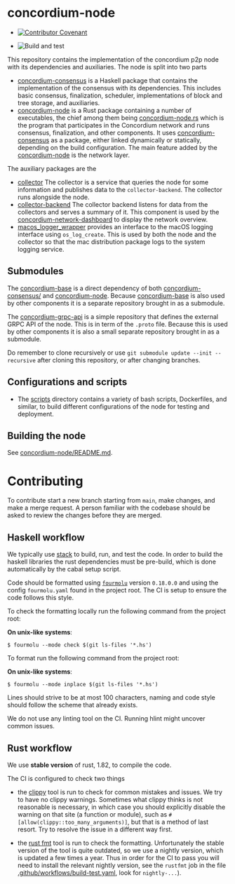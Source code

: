 # concordium-node

- [![Contributor Covenant](https://img.shields.io/badge/Contributor%20Covenant-2.0-4baaaa.svg)](https://github.com/Concordium/.github/blob/main/.github/CODE_OF_CONDUCT.md)

- ![Build and test](https://github.com/Concordium/concordium-node/actions/workflows/build-test.yaml/badge.svg)

This repository contains the implementation of the concordium p2p node with its
dependencies and auxiliaries. The node is split into two parts

- [concordium-consensus](./concordium-consensus/)
  is a Haskell package that contains the implementation of the consensus with
  its dependencies. This includes basic consensus, finalization, scheduler,
  implementations of block and tree storage, and auxiliaries.
- [concordium-node](./concordium-node/)
  is a Rust package containing a number of executables, the chief among them
  being [concordium-node.rs](./concordium-node/src/bin/cli.rs) which is the
  program that participates in the Concordium network and runs consensus,
  finalization, and other components. It uses
  [concordium-consensus](./concordium-consensus/) as a package, either linked
  dynamically or statically, depending on the build configuration. The main
  feature added by the [concordium-node](./concordium-node/) is the network layer.

The auxiliary packages are the
- [collector](./collector) The collector is a service that queries the node for
  some information and publishes data to the `collector-backend`. The collector
  runs alongside the node.
- [collector-backend](./collector-backend) The collector backend listens for
  data from the collectors and serves a summary of it. This component is used by
  the
  [concordium-network-dashboard](https://github.com/Concordium/concordium-network-dashboard)
  to display the network overview.
- [macos_logger_wrapper](./macos_logger_wrapper/) provides an interface to the
  macOS logging interface using `os_log_create`. This is used by both the node
  and the collector so that the mac distribution package logs to the system
  logging service.

## Submodules

The [concordium-base](./concordium-base/) is a direct dependency of both
[concordium-consensus/](./concordium-consensus/) and
[concordium-node](./concordium-node/). Because
[concordium-base](./concordium-base/) is also used by other components it is a
separate repository brought in as a submodule.

The [concordium-grpc-api](./concordium-grpc-api/) is a simple repository that
defines the external GRPC API of the node. This is in term of the `.proto` file.
Because this is used by other components it is also a small separate repository
brought in as a submodule.

Do remember to clone recursively or use `git submodule update --init --recursive` after
cloning this repository, or after changing branches.

## Configurations and scripts

- The [scripts](./scripts/) directory contains a variety of bash scripts,
  Dockerfiles, and similar, to build different configurations of the node for
  testing and deployment.

## Building the node

See [concordium-node/README.md](./concordium-node/README.md).

# Contributing

To contribute start a new branch starting from `main`, make changes, and make a
merge request. A person familiar with the codebase should be asked to review the
changes before they are merged.

## Haskell workflow

We typically use [stack](https://docs.haskellstack.org/en/stable/README/) to
build, run, and test the code. In order to build the haskell libraries the rust
dependencies must be pre-build, which is done automatically by the cabal setup
script.

Code should be formatted using [`fourmolu`](https://github.com/fourmolu/fourmolu)
version `0.18.0.0` and using the config `fourmolu.yaml` found in the project root.
The CI is setup to ensure the code follows this style.

To check the formatting locally run the following command from the project root:

**On unix-like systems**:

```
$ fourmolu --mode check $(git ls-files '*.hs')
```

To format run the following command from the project root:

**On unix-like systems**:

```
$ fourmolu --mode inplace $(git ls-files '*.hs')
```

Lines should strive to be at most 100 characters, naming and code style should
follow the scheme that already exists.

We do not use any linting tool on the CI. Running hlint might uncover common
issues.

## Rust workflow

We use **stable version** of rust, 1.82, to compile the code.

The CI is configured to check two things
- the [clippy](https://github.com/rust-lang/rust-clippy) tool is run to check
  for common mistakes and issues. We try to have no clippy warnings. Sometimes
  what clippy thinks is not reasonable is necessary, in which case you should
  explicitly disable the warning on that site (a function or module), such as
  `#[allow(clippy::too_many_arguments)]`, but that is a method of last resort.
  Try to resolve the issue in a different way first.

- the [rust fmt](https://github.com/rust-lang/rustfmt) tool is run to check the
  formatting. Unfortunately the stable version of the tool is quite outdated, so
  we use a nightly version, which is updated a few times a year. Thus in order
  for the CI to pass you will need to install the relevant nightly version, see
  the `rustfmt` job in the file [.github/workflows/build-test.yaml](.github/workflows/build-test.yaml),
  look for `nightly-...`).
